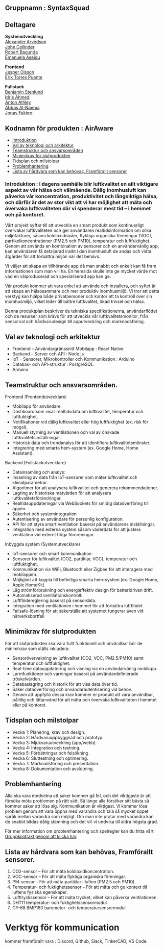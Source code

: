 ## Gruppnamn : SyntaxSquad

## Deltagare

**Systemutveckling**\
[Alexander Arvedson](https://github.com/alexanderchasacademy)\
[John Collinder](https://github.com/flaxdrop)\
[Robert Bagunda](https://github.com/robag1137)\
[Emanuela Aseidu](https://github.com/ema-asi)

**Frontend**\
[Jesper Olsson](https://github.com/jesperolsson89)\
[Erik Torres Puente](https://github.com/ErikTP)

**Fullstack**\
[Benjamin Stenlund](https://github.com/benjamin762)\
[Idris Ahmed](https://github.com/derainted)\
[Anton Athley](https://github.com/AntonAthley)\
[Abbas Al-Naema](https://github.com/Abbaln)\
[Jonas Fakhro](https://github.com/Jonas262901)

## Kodnamn för produkten : AirAware

- [Introduktion](#introduktion)
- [Val av teknologi och arkitektur](#val-av-teknologi-och-arkitektur)
- [Teamstruktur och ansvarsområden](#teamstruktur-och-ansvarsområden)
- [Minimikrav för slutprodukten](#minimikrav-för-slutprodukten)
- [Tidsplan och milstolpar](#tidsplan-och-milstolpar)
- [Problemhantering](#problemhantering)
- [Lista av hårdvara som kan behövas, Framförallt sensorer](#lista-av-hårdvara-som-kan-behövas-framförallt-sensorer)

### Introduktion : I dagens samhälle blir luftkvalitet en allt viktigare aspekt av vår hälsa och välmående. Dålig inomhusluft kan påverka vår koncentration, produktivitet och långsiktiga hälsa, och därför är det av stor vikt att vi har möjlighet att mäta och övervaka luftkvaliteten där vi spenderar mest tid – i hemmet och på kontoret.

Vårt projekt syftar till att utveckla en smart produkt som kontinuerligt övervakar luftkvaliteten och ger användaren realtidsinformation om olika miljöfaktorer, såsom koldioxidnivåer, flyktiga organiska föreningar (VOC), partikelkoncentrationer (PM2.5 och PM10), temperatur och luftfuktighet. Genom att använda en kombination av sensorer och en användarvänlig app, kan användaren få detaljerad insikt i den inomhusluft de andas och vidta åtgärder för att förbättra miljön när det behövs.

Vi väljer att skapa en tillhörande app då man snabbt och enkelt kan få fram informationen som man vill ha. En hemsida skulle inte ge mycket värde mot vad en välproducerad och specialiserad app kan ge.

Vår produkt kommer att vara enkel att använda och installera, och syftet är att skapa en hälsosammare och mer produktiv inomhusmiljö. Vi tror att detta verktyg kan hjälpa både privatpersoner och kontor att ta kontroll över sin inomhusmiljö, vilket leder till bättre luftkvalitet, ökad trivsel och hälsa.

Denna produktplan beskriver de tekniska specifikationerna, användarflödet och de resurser som krävs för att utveckla vår luftkvalitetsmonitor, från sensorval och hårdvarudesign till apputveckling och marknadsföring.

## Val av teknologi och arkitektur

- Frontend – Användargränssnitt Mobilapp : React Native
- Backend – Server och API : Node.js
- IoT – Sensorer, Mikrokontroller och Kommunikation : Arduino
- Databas- och API-struktur : PostgreSQL.
- Arduino

## Teamstruktur och ansvarsområden.

Frontend (Frontendutvecklare)

- Mobilapp för användare
- Dashboard som visar realtidsdata om luftkvalitet, temperatur och luftfuktighet.
- Notifikationer vid dålig luftkvalitet eller hög luftfuktighet (ex. risk för mögel).
- Manuell styrning av ventilationen och val av önskade luftkvalitetsinställningar.
- Historisk data och trendanalys för att identifiera luftkvalitetsmönster.
- Integrering med smarta hem-system (ex. Google Home, Home Assistant).

Backend (Fullstackutvecklare)

- Datainsamling och analys:
- Insamling av data från IoT-sensorer som mäter luftkvalitet och
  klimatparametrar.
- Algoritmer för att analysera luftkvalitet och generera rekommendationer.
- Lagring av historiska mätvärden för att analysera luftkvalitetsförändringar.
- Realtidsuppdateringar via WebSockets för smidig dataöverföring till appen.
- Säkerhet och systemintegration
- Autentisering av användare för personlig konfiguration.
- API för att styra smart ventilation baserat på användarens inställningar.
- Integration med externa system såsom väderdata för att justera ventilation vid
  externt höga föroreningar.

Inbyggda system (Systemutvecklare)

- IoT-sensorer och smart kommunikation:
- Sensorer för luftkvalitet (CO2, partiklar, VOC), temperatur och luftfuktighet.
- Kommunikation via WiFi, Bluetooth eller Zigbee för att interagera med
  mobilappen.
- Möjlighet att koppla till befintliga smarta hem-system (ex. Google Home,
  Apple HomeKit).
- Låg strömförbrukning och energieffektiv design för batteridriven drift.
- Automatiserad ventilationskontroll:
- Luftflödereglering baserat på sensordata.
- Integration med ventilationen i hemmet för att förbättra luftflödet.
- Failsafe-lösning för att säkerställa att systemet fungerar även vid
  nätverksbortfall.

## Minimikrav för slutprodukten

För att slutprodukten ska vara fullt funktionell och användbar bör de minimikrav som ställs inkludera:

- Sensorövervakning av luftkvalitet (CO2, VOC, PM2.5/PM10) samt temperatur och luftfuktighet.
- Real-time datauppdatering och visning via en användarvänlig mobilapp.
- Larmfunktioner och varningar baserat på användardefinierade tröskelvärden.
- Databaslagring och historik för att visa data över tid.
- Säker dataöverföring och användarautentisering vid behov.
- Genom att uppfylla dessa krav kommer er produkt att vara användbar, pålitlig och lättanvänd för att mäta och övervaka luftkvaliteten i hemmet eller på kontoret.

## Tidsplan och milstolpar

- Vecka 1: Planering, krav och design.
- Vecka 2: Hårdvaruuppbyggnad och prototyp.
- Vecka 3: Mjukvaruutveckling (app/webb).
- Vecka 4: Integration och testning.
- Vecka 5: Förbättringar och felsökning.
- Vecka 6: Sluttestning och optimering.
- Vecka 7: Marknadsföring och presentation.
- Vecka 8: Dokumentation och avslutning.

## Problemhantering

Alla ska vara medvetna att saker kommer gå fel, och det viktigaste är att försöka möta problemen på rätt sätt. Så länge alla försöker sitt bästa så kommer saker att lösa sig. Kommunikation är viktigast. Vi kommer lösa problem genom att vara öppna med varandra och tala så mycket öppet språk mellan varandra som möjligt. Om man inte pratar med varandra kan de snabbt bildas dålig stämning och det vill vi undvika till aldra högsta grad.

För mer information om problemhantering och spelregler kan du hitta vårt [Gruppkontrakt genom att klicka här](https://docs.google.com/document/d/1EWehsIZdjVD1zrrV2AYrWF8tX78TgLg2jFfP-Z-giwM/edit?usp=sharing).

## Lista av hårdvara som kan behövas, Framförallt sensorer.

1. CO2-sensor – För att mäta koldioxidkoncentration.
2. VOC-sensor – För att mäta flyktiga organiska föreningar.
3. PM-sensor – För att mäta partiklar i luften (PM2.5 och PM10).
4. Temperatur- och fuktighetssensor – För att mäta och ge kontext till luftens fysiska egenskaper.
5. Lufttryckssensor – För att mäta trycket, vilket kan påverka ventilationen.
6. DHT11 temperatur- och fuktighetssensormodul
7. GY-68 BMP180 barometer- och temperatursensormodul

# Verktyg för kommunication

kommer framförallt vara : Discord, Github, Slack, TinkerCAD, VS Code.
